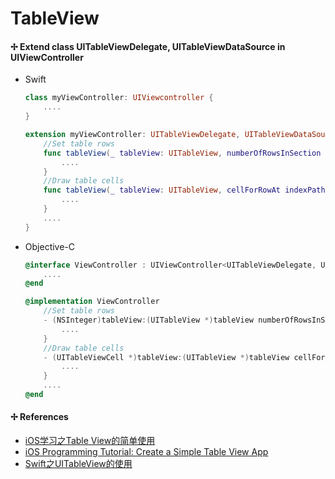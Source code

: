 # TableView

#### ✢ Extend class UITableViewDelegate, UITableViewDataSource in UIViewController
* Swift

    ```swift
    class myViewController: UIViewcontroller {
        ....
    }
    
    extension myViewController: UITableViewDelegate, UITableViewDataSource {
        //Set table rows
        func tableView(_ tableView: UITableView, numberOfRowsInSection section: Int) -> Int {
            ....
        }
        //Draw table cells
        func tableView(_ tableView: UITableView, cellForRowAt indexPath: IndexPath) -> UITableViewCell {
            ....
        }
        ....
    }
    ```

* Objective-C

    ```objective-c
    @interface ViewController : UIViewController<UITableViewDelegate, UITableViewDataSource>
        ....
    @end
    
    @implementation ViewController
        //Set table rows
        - (NSInteger)tableView:(UITableView *)tableView numberOfRowsInSection:(NSInteger)section {
            ....
        }
        //Draw table cells
        - (UITableViewCell *)tableView:(UITableView *)tableView cellForRowAtIndexPath:(NSIndexPath *)indexPath {
            ....
        }        
        ....
    @end
    ```

#### ✢ References
* [iOS学习之Table View的简单使用](http://blog.csdn.net/totogo2010/article/details/7642908)
* [iOS Programming Tutorial: Create a Simple Table View App](https://www.appcoda.com/ios-programming-tutorial-create-a-simple-table-view-app/)
* [Swift之UITableView的使用](http://www.wugaojun.com/blog/2015/05/09/ru-he-da-jian-bo-ke/)




